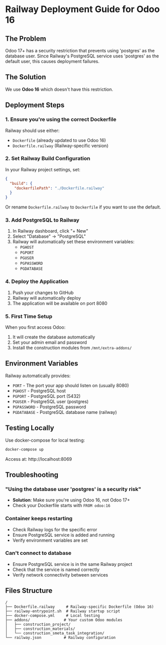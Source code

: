 # Railway Deployment Guide for Odoo 16

## The Problem
Odoo 17+ has a security restriction that prevents using 'postgres' as the database user. Since Railway's PostgreSQL service uses 'postgres' as the default user, this causes deployment failures.

## The Solution
We use **Odoo 16** which doesn't have this restriction.

## Deployment Steps

### 1. Ensure you're using the correct Dockerfile

Railway should use either:
- `Dockerfile` (already updated to use Odoo 16)
- `Dockerfile.railway` (Railway-specific version)

### 2. Set Railway Build Configuration

In your Railway project settings, set:
```json
{
  "build": {
    "dockerfilePath": "./Dockerfile.railway"
  }
}
```

Or rename `Dockerfile.railway` to `Dockerfile` if you want to use the default.

### 3. Add PostgreSQL to Railway

1. In Railway dashboard, click "+ New"
2. Select "Database" → "PostgreSQL"
3. Railway will automatically set these environment variables:
   - `PGHOST`
   - `PGPORT`
   - `PGUSER`
   - `PGPASSWORD`
   - `PGDATABASE`

### 4. Deploy the Application

1. Push your changes to GitHub
2. Railway will automatically deploy
3. The application will be available on port 8080

### 5. First Time Setup

When you first access Odoo:
1. It will create the database automatically
2. Set your admin email and password
3. Install the construction modules from `/mnt/extra-addons/`

## Environment Variables

Railway automatically provides:
- `PORT` - The port your app should listen on (usually 8080)
- `PGHOST` - PostgreSQL host
- `PGPORT` - PostgreSQL port (5432)
- `PGUSER` - PostgreSQL user (postgres)
- `PGPASSWORD` - PostgreSQL password
- `PGDATABASE` - PostgreSQL database name (railway)

## Testing Locally

Use docker-compose for local testing:
```bash
docker-compose up
```

Access at: http://localhost:8069

## Troubleshooting

### "Using the database user 'postgres' is a security risk"
- **Solution**: Make sure you're using Odoo 16, not Odoo 17+
- Check your Dockerfile starts with `FROM odoo:16`

### Container keeps restarting
- Check Railway logs for the specific error
- Ensure PostgreSQL service is added and running
- Verify environment variables are set

### Can't connect to database
- Ensure PostgreSQL service is in the same Railway project
- Check that the service is named correctly
- Verify network connectivity between services

## Files Structure

```
/
├── Dockerfile.railway     # Railway-specific Dockerfile (Odoo 16)
├── railway-entrypoint.sh  # Railway startup script
├── docker-compose.yml     # Local testing
├── addons/               # Your custom Odoo modules
│   ├── construction_project/
│   ├── construction_materials/
│   └── construction_smeta_task_integration/
└── railway.json          # Railway configuration
```